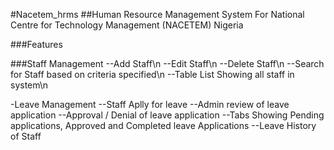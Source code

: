 #Nacetem_hrms
##Human Resource Management System For National Centre for Technology Management (NACETEM) Nigeria

###Features

###Staff Management
--Add Staff\n
--Edit Staff\n
--Delete Staff\n
--Search for Staff based on criteria specified\n
--Table List Showing all staff in system\n


-Leave Management
--Staff Aplly for leave
--Admin review of leave application
--Approval / Denial of leave application
--Tabs Showing Pending applications, Approved and Completed leave Applications
--Leave History of Staff
